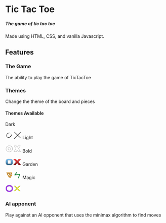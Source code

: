 # Tic Tac Toe
##### The game of tic tac toe
Made using HTML, CSS, and vanilla Javascript.
## Features
### The Game
The ability to play the game of TicTacToe
### Themes
Change the theme of the board and pieces
#### Themes Available
Dark

<img src="/images/theme-dark/o_1.png" width="5%"><img src="/images/theme-dark/x_1.png" width="5%">
Light

<img src="/images/theme-light/o_1.png" width="5%"><img src="/images/theme-light/x_1.png" width="5%">
Bold

<img src="/images/theme_blue-red/o_1.png" width="5%"><img src="/images/theme_blue-red/x_1.png" width="5%">
Garden

<img src="/images/theme_green-orange/o_1.png" width="5%"><img src="/images/theme_green-orange/x_1.png" width="5%">
Magic

<img src="/images/theme_yellow-purple/o_1.png" width="5%"><img src="/images/theme_yellow-purple/x_1.png" width="5%">
### AI apponent  
Play against an AI opponent that uses the minimax algorithm to find moves

